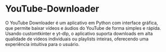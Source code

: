 # YouTube-Downloader
O YouTube Downloader é um aplicativo em Python com interface gráfica, que permite baixar vídeos e áudios do YouTube de forma simples e rápida. Usando customtkinter e yt-dlp, o aplicativo suporta downloads em alta qualidade de vídeos individuais ou playlists inteiras, oferecendo uma experiência intuitiva para o usuário.
